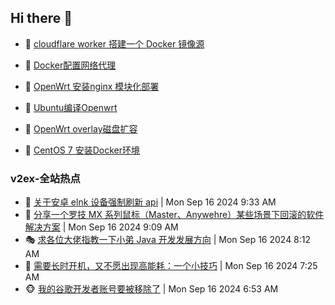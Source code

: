 ## Hi there 👋

<!--
**dkyg666/dkyg666** is a ✨ _special_ ✨ repository because its `README.md` (this file) appears on your GitHub profile.

Here are some ideas to get you started:

- 🔭 I’m currently working on ...
- 🌱 I’m currently learning ...
- 👯 I’m looking to collaborate on ...
- 🤔 I’m looking for help with ...
- 💬 Ask me about ...
- 📫 How to reach me: ...
- 😄 Pronouns: ...
- ⚡ Fun fact: ...
-->

<!-- BLOG-POST-LIST:START -->
- 🦩 [cloudflare worker 搭建一个 Docker 镜像源](http://blog.1996099.xyz/archives/cloudflare-worker-da-jian-yi-ge-docker-jing-xiang-zhan) 

- 🚦 [Docker配置网络代理](http://blog.1996099.xyz/archives/dockerpei-zhi-wang-luo-dai-li) 

- 🫶 [OpenWrt 安装nginx 模块化部署](http://blog.1996099.xyz/archives/openwrt-an-zhuang-nginx-mo-kuai-hua-bu-shu) 

- 🦄 [Ubuntu编译Openwrt](http://blog.1996099.xyz/archives/ubuntuzi-bian-yi-openwrt) 

- 🐻 [OpenWrt overlay磁盘扩容](http://blog.1996099.xyz/archives/openwrt-overlay) 

- 🤖 [CentOS 7 安装Docker环境](http://blog.1996099.xyz/archives/centos-docker) 
<!-- BLOG-POST-LIST:END -->

### v2ex-全站热点
<!-- v2ex:START -->
- 🥸 [关于安卓 elnk 设备强制刷新 api](https://www.v2ex.com/t/1073360#reply1) | Mon Sep 16 2024 9:33 AM
- 🤗 [分享一个罗技 MX 系列鼠标（Master、Anywehre）某些场景下回滚的软件解决方案](https://www.v2ex.com/t/1073358#reply2) | Mon Sep 16 2024 9:09 AM
- 🎭 [求各位大佬指教一下小弟 Java 开发发展方向](https://www.v2ex.com/t/1073344#reply0) | Mon Sep 16 2024 8:12 AM
- 🥷 [需要长时开机，又不愿出现高能耗：一个小技巧](https://www.v2ex.com/t/1073340#reply19) | Mon Sep 16 2024 7:25 AM
- 🐵 [我的谷歌开发者账号要被移除了](https://www.v2ex.com/t/1073338#reply6) | Mon Sep 16 2024 6:53 AM<!-- v2ex:END -->

